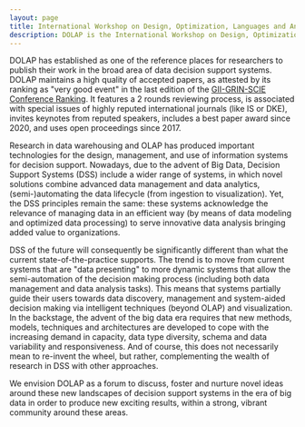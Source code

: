 ```yaml
---
layout: page
title: International Workshop on Design, Optimization, Languages and Analytical Processing of Big Data
description: DOLAP is the International Workshop on Design, Optimization, Languages and Analytical Processing of Big Data
---
```


DOLAP has established as one of the reference places for researchers to publish their work in the broad area of data decision support systems. 
DOLAP maintains a high quality of accepted papers, as attested by its ranking as "very good event" in the last edition of the 
[GII-GRIN-SCIE Conference Ranking](http://www.google.com/url?q=http%3A%2F%2Fgii-grin-scie-rating.scie.es%2F&sa=D&sntz=1&usg=AOvVaw3pURkvamEm2oo_dxQnpQpX). 
It features a 2 rounds reviewing process, is associated with special issues of highly reputed international journals (like IS or DKE), 
invites keynotes from reputed speakers, includes a best paper award since 2020, and uses open proceedings since 2017.


Research in data warehousing and OLAP has produced important technologies for the design, management, and use of information systems for decision support. 
Nowadays, due to the advent of Big Data, Decision Support Systems (DSS) include a wider range of systems, in which novel solutions combine advanced data 
management and data analytics, (semi-)automating the data lifecycle (from ingestion to visualization). 
Yet, the DSS principles remain the same: these systems acknowledge the relevance of managing data in an efficient way (by means of data modeling and 
optimized data processing) to serve innovative data analysis bringing added value to organizations.


DSS of the future will consequently be significantly different than what the current state-of-the-practice supports. 
The trend is to move from current systems that are "data presenting" to more dynamic systems that allow the semi-automation of the decision making process 
(including both data management and data analysis tasks). This means that systems partially guide their users towards data discovery, management 
and system-aided decision making via intelligent techniques (beyond OLAP) and visualization. 
In the backstage, the advent of the big data era requires that new methods, models, techniques and architectures are developed to cope with the increasing 
demand in capacity, data type diversity, schema and data variability and responsiveness. 
And of course, this does not necessarily mean to re-invent the wheel, but rather, complementing the wealth of research in DSS with other approaches. 


We envision DOLAP as a forum to discuss, foster and nurture novel ideas around these new landscapes of decision support systems in the era of big data 
in order to produce new exciting results, within a strong, vibrant community around these areas.
